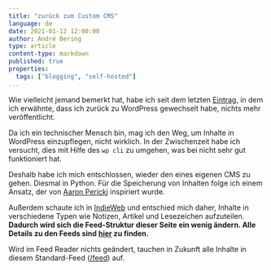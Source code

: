 ```yaml
---
title: "zurück zum Custom CMS"
language: de
date: 2021-01-12 12:00:00
author: André Bering
type: article
content-type: markdown
published: true
properties:
  tags: ["blogging", "self-hosted"]
...
```

Wie vielleicht jemand bemerkt hat, habe ich seit dem letzten [Eintrag](/posts/2020-09-14-back-to-wordpress), in dem ich erwähnte, dass ich zurück zu WordPress gewechselt habe, nichts mehr veröffentlicht.

Da ich ein technischer Mensch bin, mag ich den Weg, um Inhalte in WordPress einzupflegen, nicht wirklich. In der Zwischenzeit habe ich versucht, dies mit Hilfe des `wp cli` zu umgehen, was bei nicht sehr gut funktioniert hat.

Deshalb habe ich mich entschlossen, wieder den eines eigenen CMS zu gehen. Diesmal in Python. Für die Speicherung von Inhalten folge ich einem Ansatz, der von [Aaron Pericki](https://aaronparecki.com/) inspiriert wurde.

Außerdem schaute ich in [IndieWeb](https://indieweb.org/) und entschied mich daher, Inhalte in verschiedene Typen wie Notizen, Artikel und Lesezeichen aufzuteilen. **Dadurch wird sich die Feed-Struktur dieser Seite ein wenig ändern. Alle Details zu den Feeds sind [hier](/feeds/) zu finden.**

Wird im Feed Reader nichts geändert, tauchen in Zukunft alle Inhalte in diesem Standard-Feed ([/feed](/feed)) auf.